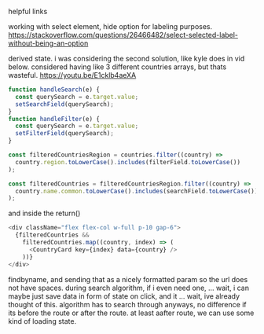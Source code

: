 helpful links

working with select element, hide option for labeling purposes.
https://stackoverflow.com/questions/26466482/select-selected-label-without-being-an-option

derived state. i was considering the second solution, like kyle does in vid below. considered having like 3 different countries arrays, but thats wasteful.
https://youtu.be/E1cklb4aeXA

```js
function handleSearch(e) {
  const querySearch = e.target.value;
  setSearchField(querySearch);
}
function handleFilter(e) {
  const querySearch = e.target.value;
  setFilterField(querySearch);
}

const filteredCountriesRegion = countries.filter((country) =>
  country.region.toLowerCase().includes(filterField.toLowerCase())
);

const filteredCountries = filteredCountriesRegion.filter((country) =>
  country.name.common.toLowerCase().includes(searchField.toLowerCase())
);
```

and inside the return()

```js
<div className="flex flex-col w-full p-10 gap-6">
  {filteredCountries &&
    filteredCountries.map((country, index) => (
      <CountryCard key={index} data={country} />
    ))}
</div>
```

findbyname, and sending that as a nicely formatted param so the url does not have spaces. during search algorithm, if i even need one, ...
wait, i can maybe just save data in form of state on click, and it ...
wait, ive already thought of this. algorithm has to search through anyways, no difference if its before the route or after the route. at least aafter route, we can use some kind of loading state.
